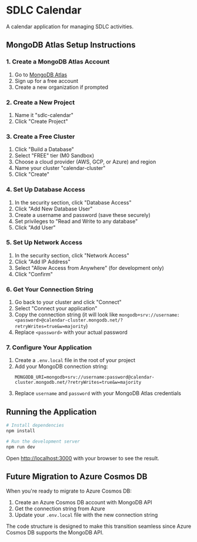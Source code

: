 # SDLC Calendar

A calendar application for managing SDLC activities.

## MongoDB Atlas Setup Instructions

### 1. Create a MongoDB Atlas Account

1. Go to [MongoDB Atlas](https://www.mongodb.com/cloud/atlas/register)
2. Sign up for a free account
3. Create a new organization if prompted

### 2. Create a New Project

1. Name it "sdlc-calendar"
2. Click "Create Project"

### 3. Create a Free Cluster

1. Click "Build a Database"
2. Select "FREE" tier (M0 Sandbox)
3. Choose a cloud provider (AWS, GCP, or Azure) and region
4. Name your cluster "calendar-cluster"
5. Click "Create"

### 4. Set Up Database Access

1. In the security section, click "Database Access"
2. Click "Add New Database User"
3. Create a username and password (save these securely)
4. Set privileges to "Read and Write to any database"
5. Click "Add User"

### 5. Set Up Network Access

1. In the security section, click "Network Access"
2. Click "Add IP Address"
3. Select "Allow Access from Anywhere" (for development only)
4. Click "Confirm"

### 6. Get Your Connection String

1. Go back to your cluster and click "Connect"
2. Select "Connect your application"
3. Copy the connection string (it will look like `mongodb+srv://username:<password>@calendar-cluster.mongodb.net/?retryWrites=true&w=majority`)
4. Replace `<password>` with your actual password

### 7. Configure Your Application

1. Create a `.env.local` file in the root of your project
2. Add your MongoDB connection string:
   ```
   MONGODB_URI=mongodb+srv://username:password@calendar-cluster.mongodb.net/?retryWrites=true&w=majority
   ```
3. Replace `username` and `password` with your MongoDB Atlas credentials

## Running the Application

```bash
# Install dependencies
npm install

# Run the development server
npm run dev
```

Open [http://localhost:3000](http://localhost:3000) with your browser to see the result.

## Future Migration to Azure Cosmos DB

When you're ready to migrate to Azure Cosmos DB:

1. Create an Azure Cosmos DB account with MongoDB API
2. Get the connection string from Azure
3. Update your `.env.local` file with the new connection string

The code structure is designed to make this transition seamless since Azure Cosmos DB supports the MongoDB API.
